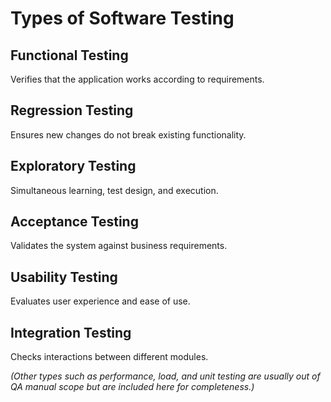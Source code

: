 # Types of Software Testing

## Functional Testing
Verifies that the application works according to requirements.

## Regression Testing
Ensures new changes do not break existing functionality.

## Exploratory Testing
Simultaneous learning, test design, and execution.

## Acceptance Testing
Validates the system against business requirements.

## Usability Testing
Evaluates user experience and ease of use.

## Integration Testing
Checks interactions between different modules.

*(Other types such as performance, load, and unit testing are usually out of QA manual scope but are included here for completeness.)*
